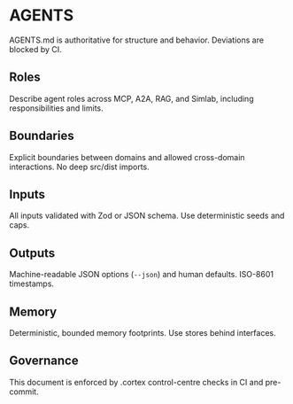 # AGENTS

AGENTS.md is authoritative for structure and behavior. Deviations are blocked by CI.

## Roles
Describe agent roles across MCP, A2A, RAG, and Simlab, including responsibilities and limits.

## Boundaries
Explicit boundaries between domains and allowed cross-domain interactions. No deep src/dist imports.

## Inputs
All inputs validated with Zod or JSON schema. Use deterministic seeds and caps.

## Outputs
Machine-readable JSON options (`--json`) and human defaults. ISO-8601 timestamps.

## Memory
Deterministic, bounded memory footprints. Use stores behind interfaces.

## Governance
This document is enforced by .cortex control-centre checks in CI and pre-commit.
